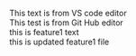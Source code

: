 This text is from VS code editor<br>
This test is from Git Hub editor<br>
this is feature1 text<br>
this is updated feature1 file
